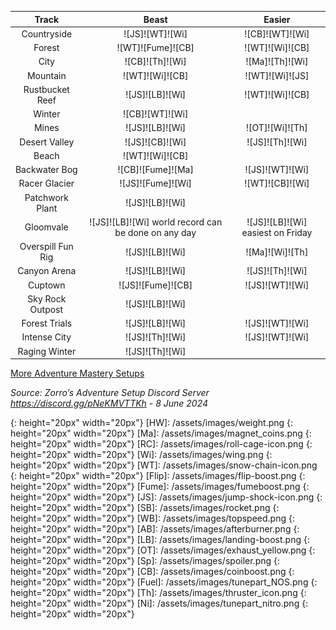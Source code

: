Track | Beast | Easier
:--: | :--: | :--:
Countryside | ![JS]![WT]![Wi] | ![CB]![WT]![Wi]
Forest | ![WT]![Fume]![CB] | ![WT]![Wi]![CB]
City | ![CB]![Th]![Wi] | ![Ma]![Th]![Wi]
Mountain | ![WT]![Wi]![CB] | ![WT]![Wi]![JS]
Rustbucket Reef | ![JS]![LB]![Wi] | ![WT]![Wi]![CB]
Winter | ![CB]![WT]![Wi] | 
Mines | ![JS]![LB]![Wi] | ![OT]![Wi]![Th]
Desert Valley | ![JS]![CB]![Wi] | ![JS]![Th]![Wi]
Beach | ![WT]![Wi]![CB] | 
Backwater Bog | ![CB]![Fume]![Ma] | ![JS]![WT]![Wi]
Racer Glacier | ![JS]![Fume]![Wi] | ![WT]![CB]![Wi]
Patchwork Plant | ![JS]![LB]![Wi] | 
Gloomvale | ![JS]![LB]![Wi] world record can be done on any day | ![JS]![LB]![Wi] easiest on Friday
Overspill Fun Rig | ![JS]![LB]![Wi] | ![Ma]![Wi]![Th]
Canyon Arena | ![JS]![LB]![Wi] | ![JS]![Th]![Wi]
Cuptown | ![JS]![Fume]![CB] | ![JS]![WT]![Wi]
Sky Rock Outpost | ![JS]![LB]![Wi] | 
Forest Trials | ![JS]![LB]![Wi] | ![JS]![WT]![Wi]
Intense City | ![JS]![Th]![Wi] | ![JS]![WT]![Wi]
Raging Winter | ![JS]![Th]![Wi] | 
  
[More Adventure Mastery Setups](/info/#adventures)
  
*Source: Zorro’s Adventure Setup Discord Server https://discord.gg/pNeKMVTTKh - 8 June 2024*

[AC]: /assets/images/aircontrol.png
{: height="20px" width="20px"}
[HW]: /assets/images/weight.png
{: height="20px" width="20px"}
[Ma]: /assets/images/magnet_coins.png
{: height="20px" width="20px"}
[RC]: /assets/images/roll-cage-icon.png
{: height="20px" width="20px"}
[Wi]: /assets/images/wing.png
{: height="20px" width="20px"}
[WT]: /assets/images/snow-chain-icon.png
{: height="20px" width="20px"}
[Flip]: /assets/images/flip-boost.png
{: height="20px" width="20px"}
[Fume]: /assets/images/fumeboost.png
{: height="20px" width="20px"}
[JS]: /assets/images/jump-shock-icon.png
{: height="20px" width="20px"}
[SB]: /assets/images/rocket.png
{: height="20px" width="20px"}
[WB]: /assets/images/topspeed.png
{: height="20px" width="20px"}
[AB]: /assets/images/afterburner.png
{: height="20px" width="20px"}
[LB]: /assets/images/landing-boost.png
{: height="20px" width="20px"}
[OT]: /assets/images/exhaust_yellow.png
{: height="20px" width="20px"}
[Sp]: /assets/images/spoiler.png
{: height="20px" width="20px"}
[CB]: /assets/images/coinboost.png
{: height="20px" width="20px"}
[Fuel]: /assets/images/tunepart_NOS.png
{: height="20px" width="20px"}
[Th]: /assets/images/thruster_icon.png
{: height="20px" width="20px"}
[Ni]: /assets/images/tunepart_nitro.png
{: height="20px" width="20px"}

